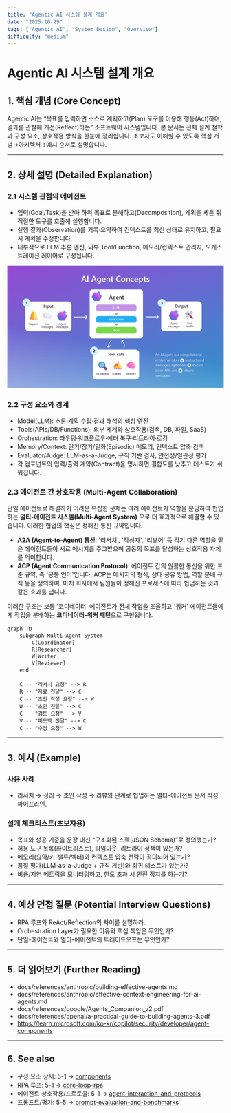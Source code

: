 ```yaml
---
title: "Agentic AI 시스템 설계 개요"
date: "2025-10-29"
tags: ["Agentic AI", "System Design", "Overview"]
difficulty: "medium"
---
```

# Agentic AI 시스템 설계 개요

## 1. 핵심 개념 (Core Concept)

Agentic AI는 “목표를 입력하면 스스로 계획하고(Plan) 도구를 이용해 행동(Act)하며, 결과를 관찰해 개선(Reflect)하는” 소프트웨어 시스템입니다. 본 문서는 전체 설계 철학과 구성 요소, 상호작용 방식을 한눈에 정리합니다. 초보자도 이해할 수 있도록 핵심 개념→아키텍처→예시 순서로 설명합니다.

---

## 2. 상세 설명 (Detailed Explanation)

### 2.1 시스템 관점의 에이전트

- 입력(Goal/Task)을 받아 하위 목표로 분해하고(Decomposition), 계획을 세운 뒤 적절한 도구를 호출해 실행합니다.
- 실행 결과(Observation)를 기록·요약하여 컨텍스트를 최신 상태로 유지하고, 필요 시 계획을 수정합니다.
- 내부적으로 LLM 추론 엔진, 외부 Tool/Function, 메모리/컨텍스트 관리자, 오케스트레이션 레이어로 구성됩니다.

![AI Agent Concepts](../../images/agent-components-new.png)

### 2.2 구성 요소와 경계

- Model(LLM): 추론·계획 수립·결과 해석의 핵심 엔진
- Tools(APIs/DB/Functions): 외부 세계와 상호작용(검색, DB, 파일, SaaS)
- Orchestration: 라우팅·워크플로우·에러 복구·리트라이·로깅
- Memory/Context: 단기/장기/일화(Episodic) 메모리, 컨텍스트 압축·검색
- Evaluator/Judge: LLM-as-a-Judge, 규칙 기반 검사, 안전성/일관성 평가
- 각 컴포넌트의 입력/출력 계약(Contract)을 명시하면 결합도를 낮추고 테스트가 쉬워집니다.

### 2.3 에이전트 간 상호작용 (Multi-Agent Collaboration)

단일 에이전트로 해결하기 어려운 복잡한 문제는 여러 에이전트가 역할을 분담하여 협업하는 **멀티-에이전트 시스템(Multi-Agent System)** 으로 더 효과적으로 해결할 수 있습니다. 이러한 협업의 핵심은 정해진 통신 규약입니다.

- **A2A (Agent-to-Agent) 통신**: '리서처', '작성자', '리뷰어' 등 각기 다른 역할을 맡은 에이전트들이 서로 메시지를 주고받으며 공동의 목표를 달성하는 상호작용 자체를 의미합니다.
- **ACP (Agent Communication Protocol)**: 에이전트 간의 원활한 통신을 위한 표준 규약, 즉 '공통 언어'입니다. ACP는 메시지의 형식, 상태 공유 방법, 역할 분배 규칙 등을 정의하여, 마치 회사에서 팀원들이 정해진 프로세스에 따라 협업하는 것과 같은 효과를 냅니다.

이러한 구조는 보통 '코디네이터' 에이전트가 전체 작업을 조율하고 '워커' 에이전트들에게 작업을 분배하는 **코디네이터-워커 패턴**으로 구현됩니다.

```mermaid
graph TD
    subgraph Multi-Agent System
        C[Coordinator]
        R[Researcher]
        W[Writer]
        V[Reviewer]
    end

    C -- "리서치 요청" --> R
    R -- "자료 전달" --> C
    C -- "초안 작성 요청" --> W
    W -- "초안 전달" --> C
    C -- "검토 요청" --> V
    V -- "피드백 전달" --> C
    C -- "수정 요청" --> W
```

---

## 3. 예시 (Example)

### 사용 사례

- 리서치 → 정리 → 초안 작성 → 리뷰의 단계로 협업하는 멀티-에이전트 문서 작성 파이프라인.

### 설계 체크리스트(초보자용)
- 목표와 성공 기준을 문장 대신 “구조화된 스펙(JSON Schema)”로 정의했는가?
- 허용 도구 목록(화이트리스트), 타임아웃, 리트라이 정책이 있는가?
- 메모리(요약/키-밸류/벡터)와 컨텍스트 압축 전략이 정의되어 있는가?
- 품질 평가(LLM-as-a-Judge + 규칙 기반)와 회귀 테스트가 있는가?
- 비용/지연 메트릭을 모니터링하고, 한도 초과 시 안전 정지를 하는가?

---

## 4. 예상 면접 질문 (Potential Interview Questions)

- RPA 루프와 ReAct/Reflection의 차이를 설명하라.
- Orchestration Layer가 필요한 이유와 핵심 책임은 무엇인가?
- 단일-에이전트와 멀티-에이전트의 트레이드오프는 무엇인가?

---

## 5. 더 읽어보기 (Further Reading)

- docs/references/anthropic/building-effective-agents.md
- docs/references/anthropic/effective-context-engineering-for-ai-agents.md
- docs/references/google/Agents_Companion_v2.pdf
- docs/references/openai/a-practical-guide-to-building-agents-3.pdf
- https://learn.microsoft.com/ko-kr/copilot/security/developer/agent-components

---

## 6. See also

- 구성 요소 상세: 5-1 → [components](./components.md)
- RPA 루프: 5-1 → [core-loop-rpa](./core-loop-rpa.md)
- 에이전트 상호작용/프로토콜: 5-1 → [agent-interaction-and-protocols](./agent-interaction-and-protocols.md)
- 프롬프트/평가: 5-5 → [prompt-evaluation-and-benchmarks](../5-5-프롬프트-엔지니어링-and-평가/prompt-evaluation-and-benchmarks.md)
